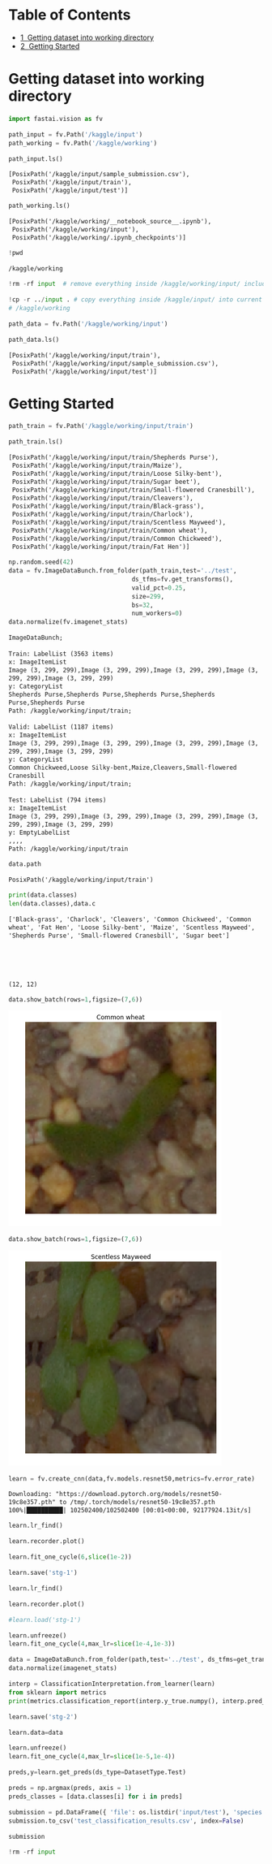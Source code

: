 
<h1>Table of Contents<span class="tocSkip"></span></h1>
<div class="toc"><ul class="toc-item"><li><span><a href="#Getting-dataset-into-working-directory" data-toc-modified-id="Getting-dataset-into-working-directory-1"><span class="toc-item-num">1&nbsp;&nbsp;</span>Getting dataset into working directory</a></span></li><li><span><a href="#Getting-Started" data-toc-modified-id="Getting-Started-2"><span class="toc-item-num">2&nbsp;&nbsp;</span>Getting Started</a></span></li></ul></div>

# Getting dataset into working directory


```python
import fastai.vision as fv
```


```python
path_input = fv.Path('/kaggle/input')
path_working = fv.Path('/kaggle/working')
```


```python
path_input.ls()
```




    [PosixPath('/kaggle/input/sample_submission.csv'),
     PosixPath('/kaggle/input/train'),
     PosixPath('/kaggle/input/test')]




```python
path_working.ls()
```




    [PosixPath('/kaggle/working/__notebook_source__.ipynb'),
     PosixPath('/kaggle/working/input'),
     PosixPath('/kaggle/working/.ipynb_checkpoints')]




```python
!pwd
```

    /kaggle/working



```python
!rm -rf input  # remove everything inside /kaggle/working/input/ including the folder itself
```


```python
!cp -r ../input . # copy everything inside /kaggle/input/ into current directory 
# /kaggle/working
```


```python
path_data = fv.Path('/kaggle/working/input')
```


```python
path_data.ls()
```




    [PosixPath('/kaggle/working/input/train'),
     PosixPath('/kaggle/working/input/sample_submission.csv'),
     PosixPath('/kaggle/working/input/test')]



# Getting Started


```python
path_train = fv.Path('/kaggle/working/input/train')
```


```python
path_train.ls()
```




    [PosixPath('/kaggle/working/input/train/Shepherds Purse'),
     PosixPath('/kaggle/working/input/train/Maize'),
     PosixPath('/kaggle/working/input/train/Loose Silky-bent'),
     PosixPath('/kaggle/working/input/train/Sugar beet'),
     PosixPath('/kaggle/working/input/train/Small-flowered Cranesbill'),
     PosixPath('/kaggle/working/input/train/Cleavers'),
     PosixPath('/kaggle/working/input/train/Black-grass'),
     PosixPath('/kaggle/working/input/train/Charlock'),
     PosixPath('/kaggle/working/input/train/Scentless Mayweed'),
     PosixPath('/kaggle/working/input/train/Common wheat'),
     PosixPath('/kaggle/working/input/train/Common Chickweed'),
     PosixPath('/kaggle/working/input/train/Fat Hen')]




```python
np.random.seed(42)
data = fv.ImageDataBunch.from_folder(path_train,test='../test', 
                                  ds_tfms=fv.get_transforms(),
                                  valid_pct=0.25,
                                  size=299,
                                  bs=32,
                                  num_workers=0)
data.normalize(fv.imagenet_stats)
```




    ImageDataBunch;
    
    Train: LabelList (3563 items)
    x: ImageItemList
    Image (3, 299, 299),Image (3, 299, 299),Image (3, 299, 299),Image (3, 299, 299),Image (3, 299, 299)
    y: CategoryList
    Shepherds Purse,Shepherds Purse,Shepherds Purse,Shepherds Purse,Shepherds Purse
    Path: /kaggle/working/input/train;
    
    Valid: LabelList (1187 items)
    x: ImageItemList
    Image (3, 299, 299),Image (3, 299, 299),Image (3, 299, 299),Image (3, 299, 299),Image (3, 299, 299)
    y: CategoryList
    Common Chickweed,Loose Silky-bent,Maize,Cleavers,Small-flowered Cranesbill
    Path: /kaggle/working/input/train;
    
    Test: LabelList (794 items)
    x: ImageItemList
    Image (3, 299, 299),Image (3, 299, 299),Image (3, 299, 299),Image (3, 299, 299),Image (3, 299, 299)
    y: EmptyLabelList
    ,,,,
    Path: /kaggle/working/input/train




```python
data.path
```




    PosixPath('/kaggle/working/input/train')




```python
print(data.classes)
len(data.classes),data.c
```

    ['Black-grass', 'Charlock', 'Cleavers', 'Common Chickweed', 'Common wheat', 'Fat Hen', 'Loose Silky-bent', 'Maize', 'Scentless Mayweed', 'Shepherds Purse', 'Small-flowered Cranesbill', 'Sugar beet']





    (12, 12)




```python
data.show_batch(rows=1,figsize=(7,6))
```


![png](output_17_0.png)



```python
data.show_batch(rows=1,figsize=(7,6))
```


![png](output_18_0.png)



```python
learn = fv.create_cnn(data,fv.models.resnet50,metrics=fv.error_rate)
```

    Downloading: "https://download.pytorch.org/models/resnet50-19c8e357.pth" to /tmp/.torch/models/resnet50-19c8e357.pth
    100%|██████████| 102502400/102502400 [00:01<00:00, 92177924.13it/s]



```python
learn.lr_find()
```


```python
learn.recorder.plot()
```


```python
learn.fit_one_cycle(6,slice(1e-2))
```


```python
learn.save('stg-1')
```


```python
learn.lr_find()
```


```python
learn.recorder.plot()
```


```python
#learn.load('stg-1')
```


```python
learn.unfreeze()
learn.fit_one_cycle(4,max_lr=slice(1e-4,1e-3))
```


```python
data = ImageDataBunch.from_folder(path,test='../test', ds_tfms=get_transforms(),valid_pct=0.25,size=350,bs=32,num_workers=0)
data.normalize(imagenet_stats)
```


```python
interp = ClassificationInterpretation.from_learner(learn)
from sklearn import metrics
print(metrics.classification_report(interp.y_true.numpy(), interp.pred_class.numpy(),target_names =data.classes))
```


```python
learn.save('stg-2')
```


```python
learn.data=data
```


```python
learn.unfreeze()
learn.fit_one_cycle(4,max_lr=slice(1e-5,1e-4))
```


```python
preds,y=learn.get_preds(ds_type=DatasetType.Test)
```


```python
preds = np.argmax(preds, axis = 1)
preds_classes = [data.classes[i] for i in preds]
```


```python
submission = pd.DataFrame({ 'file': os.listdir('input/test'), 'species': preds_classes })
submission.to_csv('test_classification_results.csv', index=False)
```


```python
submission
```


```python
!rm -rf input
```
